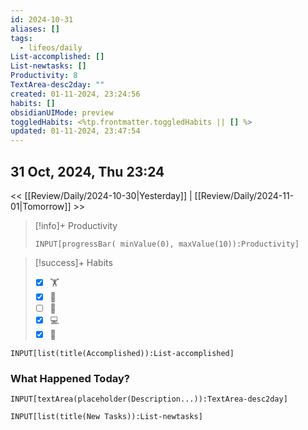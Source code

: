 ```yaml
---
id: 2024-10-31
aliases: []
tags:
  - lifeos/daily
List-accomplished: []
List-newtasks: []
Productivity: 8
TextArea-desc2day: ""
created: 01-11-2024, 23:24:56
habits: []
obsidianUIMode: preview
toggledHabits: <%tp.frontmatter.toggledHabits || [] %>
updated: 01-11-2024, 23:47:54
---
```


## 31 Oct, 2024, Thu 23:24

<< [[Review/Daily/2024-10-30|Yesterday]] | [[Review/Daily/2024-11-01|Tomorrow]] >>


> [!info]+ Productivity
> ```meta-bind
> INPUT[progressBar( minValue(0), maxValue(10)):Productivity]
> ```

> [!success]+ Habits
> - [x] 🏋️
> - [x] 🥁
> - [ ] 💆
> - [x] 💻
> - [x] 📖


```meta-bind
INPUT[list(title(Accomplished)):List-accomplished]
```


### What Happened Today?
```meta-bind
INPUT[textArea(placeholder(Description...)):TextArea-desc2day]
```


```meta-bind
INPUT[list(title(New Tasks)):List-newtasks]
```


